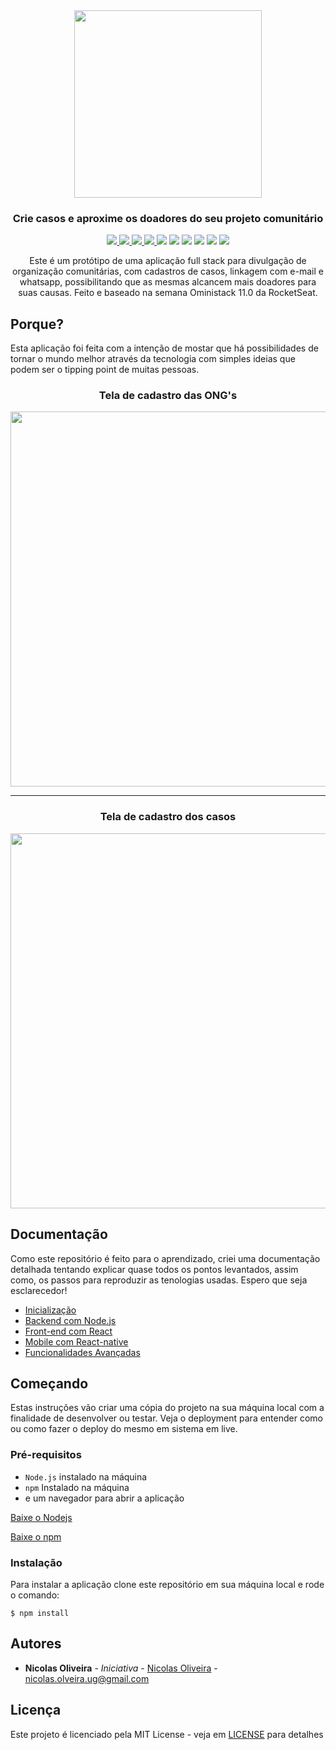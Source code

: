 <div align="center">
<img alt="" src="https://raw.githubusercontent.com/nicolas-oliveira/images/master/bethehero/bethehero.png" width="300px">
</div>

<h3 align="center">Crie casos e aproxime os doadores do seu projeto comunitário</h3>

<p align="center">
  <a href="https://github.com/nicolas-oliveira/bethehero/stargazers">
    <img src="https://badgen.net/github/stars/nicolas-oliveira/bethehero"></img>
  </a>
  <a href="https://github.com/nicolas-oliveira/bethehero/commits/">
    <img src="https://badgen.net/github/commits/nicolas-oliveira/bethehero"></img>
  </a>
  <a href="https://github.com/nicolas-oliveira/bethehero/commits/">
    <img src="https://badgen.net/github/last-commit/nicolas-oliveira/bethehero"></img>
  </a>
  <a href="./LICENSE">
    <img src="https://badgen.net/github/license/nicolas-oliveira/bethehero"></img>
  </a>
  <a href="https://reactjs.org"><img src="https://badgen.net/badge/React/v16.13.1/orange"></img></a>
  <a href="https://reactnative.dev"><img src="https://badgen.net/badge/React-native/v5.1.5/cyan"></img></a>
  <a href="http://knexjs.org"><img src="https://badgen.net/badge/Knex/v0.20.13/pink"></img></a>
  <a href="https://github.com/arb/celebrate"><img src="https://badgen.net/badge/Celebrate/v12.1.0/green"></img></a>
  <a href="https://jestjs.io"><img src="https://badgen.net/badge/Jest/v25.3.0/green"></img></a>
  <a href="https://www.npmjs.com/package/supertest"><img src="https://badgen.net/badge/Supertest/v4.0.2/orange"></img></a>
</p>


<p align="center">Este é um protótipo de uma aplicação full stack para divulgação de organização comunitárias, com cadastros de casos, linkagem com e-mail e whatsapp, possibilitando que as mesmas alcancem mais doadores para suas causas.
Feito e baseado na semana Oministack 11.0 da RocketSeat.</p>

## Porque?

Esta aplicação foi feita com a intenção de mostar que há possibilidades de tornar o mundo melhor através da tecnologia com simples ideias que podem ser o tipping point de muitas pessoas. 

<div align="center">
<h3>Tela de cadastro das ONG's</h3>
<img alt="" src="https://raw.githubusercontent.com/nicolas-oliveira/images/master/bethehero/login.gif" width="600px">
</div>
<hr>
<div align="center">
<h3>Tela de cadastro dos casos</h3>
<img alt="" src="https://raw.githubusercontent.com/nicolas-oliveira/images/master/bethehero/Casos.gif" width="600px">
</div>

## Documentação

Como este repositório é feito para o aprendizado, criei uma documentação detalhada tentando explicar quase todos os pontos levantados, assim como, os passos para reproduzir as tenologias usadas. Espero que seja esclarecedor!
<br>
- [Inicialização](#)<br>
- [Backend com Node.js](https://gist.github.com/nicolas-oliveira/82b3ea113f63bea16980afc7cc950d7e)<br>
- [Front-end com React](https://gist.github.com/nicolas-oliveira/995dc23e41c34b109e984d7dea52c66f)<br>
- [Mobile com React-native](https://gist.github.com/nicolas-oliveira/59877e5d30ffc8fdf60c8313d8541663)<br>
- [Funcionalidades Avançadas](https://gist.github.com/nicolas-oliveira/82bfe90e64cc2ee9a95c61949e060525)<br>

## Começando

Estas instruções vão criar uma cópia do projeto na sua máquina local com a finalidade de desenvolver ou testar. Veja o deployment para entender como ou como fazer o deploy do mesmo em sistema em live.


### Pré-requisitos

- `Node.js` instalado na máquina
- `npm` Instalado na máquina
- e um navegador para abrir a aplicação

[Baixe o Nodejs](https://nodejs.org/en/)

[Baixe o npm](https://nodejs.org/en/download/)

### Instalação

Para instalar a aplicação clone este repositório em sua máquina local e rode o comando:

```
$ npm install
```

## Autores

* **Nicolas Oliveira** - *Iniciativa* - [Nicolas Oliveira](https://github.com/nicolas-oliveira/) - nicolas.olveira.ug@gmail.com

## Licença

Este projeto é licenciado pela MIT License -  veja em [LICENSE](./LICENSE) para detalhes
